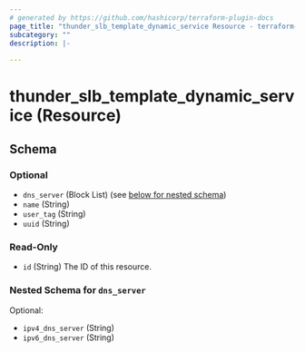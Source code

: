 ```yaml
---
# generated by https://github.com/hashicorp/terraform-plugin-docs
page_title: "thunder_slb_template_dynamic_service Resource - terraform-provider-thunder"
subcategory: ""
description: |-
  
---
```


# thunder_slb_template_dynamic_service (Resource)





<!-- schema generated by tfplugindocs -->
## Schema

### Optional

- `dns_server` (Block List) (see [below for nested schema](#nestedblock--dns_server))
- `name` (String)
- `user_tag` (String)
- `uuid` (String)

### Read-Only

- `id` (String) The ID of this resource.

<a id="nestedblock--dns_server"></a>
### Nested Schema for `dns_server`

Optional:

- `ipv4_dns_server` (String)
- `ipv6_dns_server` (String)


